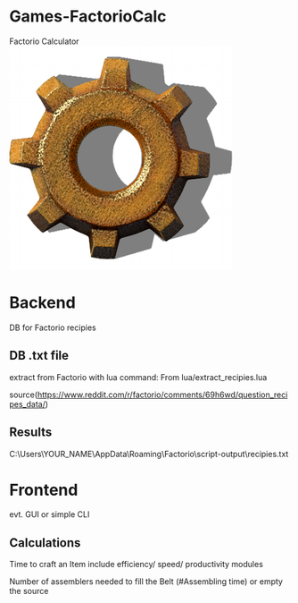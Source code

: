 # Games-FactorioCalc

Factorio Calculator
![Image of Yaktocat](/images/Factorio_400x400.png)
# Backend
DB for Factorio recipies

## DB .txt file
extract from Factorio with lua command:
From lua/extract_recipies.lua

source(https://www.reddit.com/r/factorio/comments/69h6wd/question_recipes_data/)

## Results
C:\Users\YOUR_NAME\AppData\Roaming\Factorio\script-output\recipies.txt


# Frontend
evt. GUI or simple CLI

## Calculations
Time to craft an Item include efficiency/ speed/ productivity modules

Number of assemblers needed to fill the Belt (#Assembling time) or empty the source
